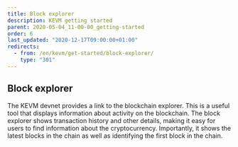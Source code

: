 ```yaml
---
title: Block explorer
description: KEVM getting started
parent: 2020-05-04_11-00-00_getting-started
order: 6
last_updated: "2020-12-17T09:00:00+01:00"
redirects:
  - from: /en/kevm/get-started/block-explorer/
    type: "301"
---
```

## Block explorer

The KEVM devnet provides a link to the blockchain explorer. This is a useful tool that displays information about activity on the blockchain. The block explorer shows transaction history and other details, making it easy for users to find information about the cryptocurrency. Importantly, it shows the latest blocks in the chain as well as identifying the first block in the chain.
